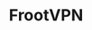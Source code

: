 ---
title: FrootVPN
description: Buy a VPN with Bitcoin.
homepage: https://frootvpn.com/
twitter:
---